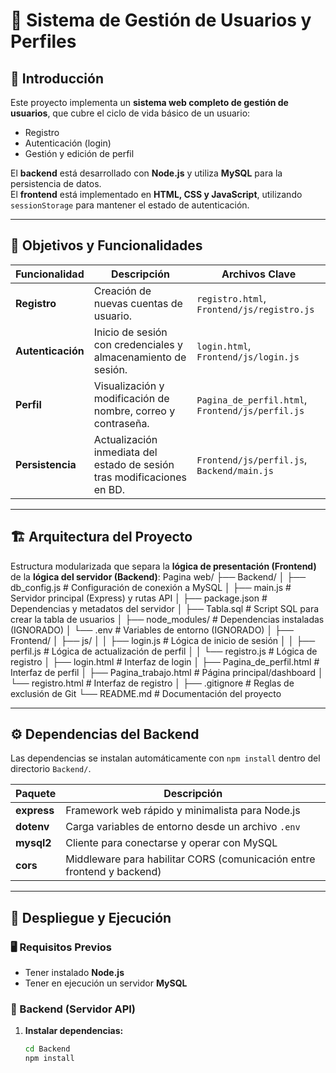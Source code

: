 # 🧩 Sistema de Gestión de Usuarios y Perfiles

## 📖 Introducción
Este proyecto implementa un **sistema web completo de gestión de usuarios**, que cubre el ciclo de vida básico de un usuario:

- Registro  
- Autenticación (login)  
- Gestión y edición de perfil  

El **backend** está desarrollado con **Node.js** y utiliza **MySQL** para la persistencia de datos.  
El **frontend** está implementado en **HTML, CSS y JavaScript**, utilizando `sessionStorage` para mantener el estado de autenticación.

---

## 🎯 Objetivos y Funcionalidades

| Funcionalidad | Descripción | Archivos Clave |
|----------------|-------------|----------------|
| **Registro** | Creación de nuevas cuentas de usuario. | `registro.html`, `Frontend/js/registro.js` |
| **Autenticación** | Inicio de sesión con credenciales y almacenamiento de sesión. | `login.html`, `Frontend/js/login.js` |
| **Perfil** | Visualización y modificación de nombre, correo y contraseña. | `Pagina_de_perfil.html`, `Frontend/js/perfil.js` |
| **Persistencia** | Actualización inmediata del estado de sesión tras modificaciones en BD. | `Frontend/js/perfil.js`, `Backend/main.js` |

---

## 🏗️ Arquitectura del Proyecto

Estructura modularizada que separa la **lógica de presentación (Frontend)** de la **lógica del servidor (Backend)**:
Pagina web/
├── Backend/
│ ├── db_config.js # Configuración de conexión a MySQL
│ ├── main.js # Servidor principal (Express) y rutas API
│ ├── package.json # Dependencias y metadatos del servidor
│ ├── Tabla.sql # Script SQL para crear la tabla de usuarios
│ ├── node_modules/ # Dependencias instaladas (IGNORADO)
│ └── .env # Variables de entorno (IGNORADO)
│
├── Frontend/
│ ├── js/
│ │ ├── login.js # Lógica de inicio de sesión
│ │ ├── perfil.js # Lógica de actualización de perfil
│ │ └── registro.js # Lógica de registro
│ ├── login.html # Interfaz de login
│ ├── Pagina_de_perfil.html # Interfaz de perfil
│ ├── Pagina_trabajo.html # Página principal/dashboard
│ └── registro.html # Interfaz de registro
│
├── .gitignore # Reglas de exclusión de Git
└── README.md # Documentación del proyecto

---

## ⚙️ Dependencias del Backend

Las dependencias se instalan automáticamente con `npm install` dentro del directorio `Backend/`.

| Paquete | Descripción |
|----------|-------------|
| **express** | Framework web rápido y minimalista para Node.js |
| **dotenv** | Carga variables de entorno desde un archivo `.env` |
| **mysql2** | Cliente para conectarse y operar con MySQL |
| **cors** | Middleware para habilitar CORS (comunicación entre frontend y backend) |

---

## 🚀 Despliegue y Ejecución

### 🖥️ Requisitos Previos
- Tener instalado **Node.js**
- Tener en ejecución un servidor **MySQL**

### 🔧 Backend (Servidor API)

1. **Instalar dependencias:**
   ```bash
   cd Backend
   npm install
